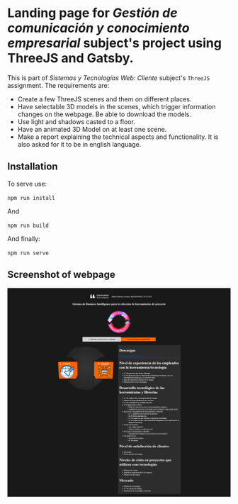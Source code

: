 # Landing page for *Gestión de comunicación y conocimiento empresarial* subject's project using ThreeJS and Gatsby.

This is part of *Sistemas y Tecnologías Web: Cliente* subject's `ThreeJS` assignment. The requirements are:

  - Create a few ThreeJS scenes and them on different places.
  - Have selectable 3D models in the scenes, which trigger information changes on the webpage. Be able to download the models.
  - Use light and shadows casted to a floor.
  - Have an animated 3D Model on at least one scene.
  - Make a report explaining the technical aspects and functionality. It is also asked for it to be in english language.

## Installation

To serve use:

`npm run install`

And

`npm run build`

And finally:

`npm run serve`

## Screenshot of webpage

![screenshot of the finished webpage](./docs/final_state.png)
